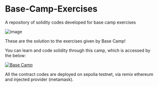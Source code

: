 # Base-Camp-Exercises
A repository of solidity codes developed for base camp exercises

![image](https://docs.base.org/assets/images/Base_Camp_Hero_2-2227daf2c661820a29bc5659e1c29cfa.png)

These are the solution to the exercises given by Base Camp!

You can learn and code solidity through this camp, which is accessed by the below:

[![Base Camp](https://docs.base.org/img/logo_dark.svg)](https://docs.base.org/base-learn/)

All the contract codes are deployed on sepolia testnet, via remix ethereum and injected provider (metamask).
